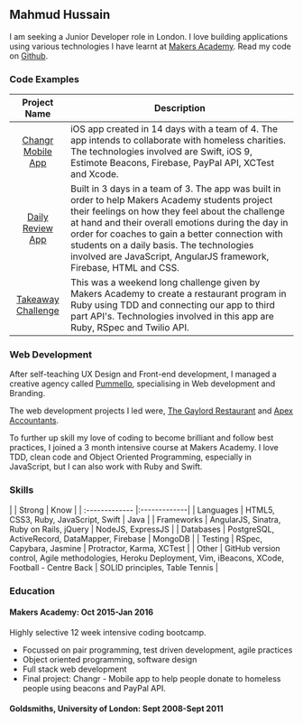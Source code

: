 ## Mahmud Hussain

I am seeking a Junior Developer role in London. I love building applications using various technologies I have learnt at [Makers Academy](http://www.makersacademy.com/). Read my code on [Github](https://github.com/MahmudH/).

### Code Examples

| Project Name  | Description |
| :-------------: |-------------|
| [Changr Mobile App](https://github.com/MahmudH/changr) | iOS app created in 14 days with a team of 4. The app intends to collaborate with homeless charities. The technologies involved are Swift, iOS 9, Estimote Beacons, Firebase, PayPal API, XCTest and Xcode. |
| [Daily Review App](https://github.com/MahmudH/daily_review_app)      | Built in 3 days in a team of 3. The app was built in order to help Makers Academy students project their feelings on how they feel about the challenge at hand and their overall emotions during the day in order for coaches to gain a better connection with students on a daily basis. The technologies involved are JavaScript, AngularJS framework, Firebase, HTML and CSS.       |
| [Takeaway Challenge](https://github.com/MahmudH/takeaway-challenge) | This was a weekend long challenge given by Makers Academy to create a restaurant program in Ruby using TDD and connecting our app to third part API's. Technologies involved in this app are Ruby, RSpec and Twilio API.       |


### Web Development

After self-teaching UX Design and Front-end development, I managed a creative agency called [Pummello](http://www.pummello.com/), specialising in Web development and Branding.

The web development projects I led were, [The Gaylord Restaurant](http://thegaylorde14.co.uk/) and [Apex Accountants](http://apexaccountant.com/).

To further up skill my love of coding to become brilliant and follow best practices, I joined a 3 month intensive course at Makers Academy. I love TDD, clean code and Object Oriented Programming, especially in JavaScript, but I can also work with Ruby and Swift.

### Skills

|         | Strong           | Know  |
| :------------- |:-------------|
| Languages      | HTML5, CSS3, Ruby, JavaScript, Swift | Java |
| Frameworks     | AngularJS, Sinatra, Ruby on Rails, jQuery    |   NodeJS, ExpressJS |
| Databases | PostgreSQL, ActiveRecord, DataMapper, Firebase      |    MongoDB |
| Testing     | RSpec, Capybara, Jasmine | Protractor, Karma, XCTest  |
| Other      | GitHub version control, Agile methodologies, Heroku Deployment, Vim, iBeacons, XCode, Football - Centre Back | SOLID principles, Table Tennis |

### Education

#### Makers Academy: Oct 2015-Jan 2016
Highly selective 12 week intensive coding bootcamp.
* Focussed on pair programming, test driven development, agile practices
* Object oriented programming, software design
* Full stack web development
* Final project: Changr - Mobile app to help people donate to homeless people using beacons and PayPal API.

#### Goldsmiths, University of London: Sept 2008-Sept 2011
